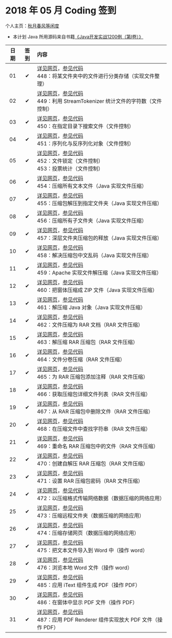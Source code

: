 # 2018 年 05 月 Coding 签到

个人主页：<a href="http://renkaigis.com/" target="_blank">秋月春风等闲度</a>

- 本计划 Java 所用源码来自书籍<a href="https://book.douban.com/subject/5417003/" target="_blank">《Java开发实战1200例（第Ⅰ卷）》</a>

| 日期 | 签到 | 内容 |
| :---: | :---: | :--- |
| 01 | ✔ | <a href="http://blog.renkaigis.com/KeepCoding/2018/05/01" target="_blank">详见网页</a>，<a href="https://github.com/renkaigis/KeepCoding/tree/master/2018/05/01" target="_blank">参见代码</a></br>448：将某文件夹中的文件进行分类存储（实现文件整理） |
| 02 | ✔ | <a href="http://blog.renkaigis.com/KeepCoding/2018/05/02" target="_blank">详见网页</a>，<a href="https://github.com/renkaigis/KeepCoding/tree/master/2018/05/02" target="_blank">参见代码</a></br>449：利用 StreamTokenizer 统计文件的字符数（文件控制） |
| 03 | ✔ | <a href="http://blog.renkaigis.com/KeepCoding/2018/05/03" target="_blank">详见网页</a>，<a href="https://github.com/renkaigis/KeepCoding/tree/master/2018/05/03" target="_blank">参见代码</a></br>450：在指定目录下搜索文件（文件控制） |
| 04 | ✔ | <a href="http://blog.renkaigis.com/KeepCoding/2018/05/04" target="_blank">详见网页</a>，<a href="https://github.com/renkaigis/KeepCoding/tree/master/2018/05/04" target="_blank">参见代码</a></br>451：序列化与反序列化对象（文件控制） |
| 05 | ✔ | <a href="http://blog.renkaigis.com/KeepCoding/2018/05/05" target="_blank">详见网页</a>，<a href="https://github.com/renkaigis/KeepCoding/tree/master/2018/05/05" target="_blank">参见代码</a></br>452：文件锁定（文件控制）</br>453：投票统计（文件控制） |
| 06 | ✔ | <a href="http://blog.renkaigis.com/KeepCoding/2018/05/06" target="_blank">详见网页</a>，<a href="https://github.com/renkaigis/KeepCoding/tree/master/2018/05/06" target="_blank">参见代码</a></br>454：压缩所有文本文件（Java 实现文件压缩） |
| 07 | ✔ | <a href="http://blog.renkaigis.com/KeepCoding/2018/05/07" target="_blank">详见网页</a>，<a href="https://github.com/renkaigis/KeepCoding/tree/master/2018/05/07" target="_blank">参见代码</a></br>455：压缩包解压到指定文件夹（Java 实现文件压缩） |
| 08 | ✔ | <a href="http://blog.renkaigis.com/KeepCoding/2018/05/08" target="_blank">详见网页</a>，<a href="https://github.com/renkaigis/KeepCoding/tree/master/2018/05/08" target="_blank">参见代码</a></br>456：压缩所有子文件夹（Java 实现文件压缩） |
| 09 | ✔ | <a href="http://blog.renkaigis.com/KeepCoding/2018/05/09" target="_blank">详见网页</a>，<a href="https://github.com/renkaigis/KeepCoding/tree/master/2018/05/09" target="_blank">参见代码</a></br>457：深层文件夹压缩包的释放（Java 实现文件压缩） |
| 10 | ✔ | <a href="http://blog.renkaigis.com/KeepCoding/2018/05/10" target="_blank">详见网页</a>，<a href="https://github.com/renkaigis/KeepCoding/tree/master/2018/05/10" target="_blank">参见代码</a></br>458：解决压缩包中文乱码（Java 实现文件压缩） |
| 11 | ✔ | <a href="http://blog.renkaigis.com/KeepCoding/2018/05/11" target="_blank">详见网页</a>，<a href="https://github.com/renkaigis/KeepCoding/tree/master/2018/05/11" target="_blank">参见代码</a></br>459：Apache 实现文件解压缩（Java 实现文件压缩） |
| 12 | ✔ | <a href="http://blog.renkaigis.com/KeepCoding/2018/05/12" target="_blank">详见网页</a>，<a href="https://github.com/renkaigis/KeepCoding/tree/master/2018/05/12" target="_blank">参见代码</a></br>460：把窗体压缩成 ZIP 文件（Java 实现文件压缩） |
| 13 | ✔ | <a href="http://blog.renkaigis.com/KeepCoding/2018/05/13" target="_blank">详见网页</a>，<a href="https://github.com/renkaigis/KeepCoding/tree/master/2018/05/13" target="_blank">参见代码</a></br>461：解压缩 Java 对象（Java 实现文件压缩） |
| 14 | ✔ | <a href="http://blog.renkaigis.com/KeepCoding/2018/05/14" target="_blank">详见网页</a>，<a href="https://github.com/renkaigis/KeepCoding/tree/master/2018/05/14" target="_blank">参见代码</a></br>462：文件压缩为 RAR 文档（RAR 文件压缩） |
| 15 | ✔ | <a href="http://blog.renkaigis.com/KeepCoding/2018/05/15" target="_blank">详见网页</a>，<a href="https://github.com/renkaigis/KeepCoding/tree/master/2018/05/15" target="_blank">参见代码</a></br>463：解压缩 RAR 压缩包（RAR 文件压缩） |
| 16 | ✔ | <a href="http://blog.renkaigis.com/KeepCoding/2018/05/16" target="_blank">详见网页</a>，<a href="https://github.com/renkaigis/KeepCoding/tree/master/2018/05/16" target="_blank">参见代码</a></br>464：文件分卷压缩（RAR 文件压缩） |
| 17 | ✔ | <a href="http://blog.renkaigis.com/KeepCoding/2018/05/17" target="_blank">详见网页</a>，<a href="https://github.com/renkaigis/KeepCoding/tree/master/2018/05/17" target="_blank">参见代码</a></br>465：为 RAR 压缩包添加注释（RAR 文件压缩） |
| 18 | ✔ | <a href="http://blog.renkaigis.com/KeepCoding/2018/05/18" target="_blank">详见网页</a>，<a href="https://github.com/renkaigis/KeepCoding/tree/master/2018/05/18" target="_blank">参见代码</a></br>466：获取压缩包详细文件列表（RAR 文件压缩） |
| 19 | ✔ | <a href="http://blog.renkaigis.com/KeepCoding/2018/05/19" target="_blank">详见网页</a>，<a href="https://github.com/renkaigis/KeepCoding/tree/master/2018/05/19" target="_blank">参见代码</a></br>467：从 RAR 压缩包中删除文件（RAR 文件压缩） |
| 20 | ✔ | <a href="http://blog.renkaigis.com/KeepCoding/2018/05/20" target="_blank">详见网页</a>，<a href="https://github.com/renkaigis/KeepCoding/tree/master/2018/05/20" target="_blank">参见代码</a></br>468：在压缩文件中查找字符串（RAR 文件压缩） |
| 21 | ✔ | <a href="http://blog.renkaigis.com/KeepCoding/2018/05/21" target="_blank">详见网页</a>，<a href="https://github.com/renkaigis/KeepCoding/tree/master/2018/05/21" target="_blank">参见代码</a></br>469：重命名 RAR 压缩包中的文件（RAR 文件压缩） |
| 22 | ✔ | <a href="http://blog.renkaigis.com/KeepCoding/2018/05/22" target="_blank">详见网页</a>，<a href="https://github.com/renkaigis/KeepCoding/tree/master/2018/05/22" target="_blank">参见代码</a></br>470：创建自解压 RAR 压缩包（RAR 文件压缩） |
| 23 | ✔ | <a href="http://blog.renkaigis.com/KeepCoding/2018/05/23" target="_blank">详见网页</a>，<a href="https://github.com/renkaigis/KeepCoding/tree/master/2018/05/23" target="_blank">参见代码</a></br>471：设置 RAR 压缩包密码（RAR 文件压缩） |
| 24 | ✔ | <a href="http://blog.renkaigis.com/KeepCoding/2018/05/24" target="_blank">详见网页</a>，<a href="https://github.com/renkaigis/KeepCoding/tree/master/2018/05/24" target="_blank">参见代码</a></br>472：以压缩格式传输网络数据（数据压缩的网络应用） |
| 25 | ✔ | <a href="http://blog.renkaigis.com/KeepCoding/2018/05/25" target="_blank">详见网页</a>，<a href="https://github.com/renkaigis/KeepCoding/tree/master/2018/05/25" target="_blank">参见代码</a></br>473：压缩远程文件夹（数据压缩的网络应用） |
| 26 | ✔ | <a href="http://blog.renkaigis.com/KeepCoding/2018/05/26" target="_blank">详见网页</a>，<a href="https://github.com/renkaigis/KeepCoding/tree/master/2018/05/26" target="_blank">参见代码</a></br>474：压缩存储网页（数据压缩的网络应用） |
| 27 | ✔ | <a href="http://blog.renkaigis.com/KeepCoding/2018/05/27" target="_blank">详见网页</a>，<a href="https://github.com/renkaigis/KeepCoding/tree/master/2018/05/27" target="_blank">参见代码</a></br>475：把文本文件导入到 Word 中（操作 word） |
| 28 | ✔ | <a href="http://blog.renkaigis.com/KeepCoding/2018/05/28" target="_blank">详见网页</a>，<a href="https://github.com/renkaigis/KeepCoding/tree/master/2018/05/28" target="_blank">参见代码</a></br>476：浏览本地 Word 文件（操作 word） |
| 29 | ✔ | <a href="http://blog.renkaigis.com/KeepCoding/2018/05/29" target="_blank">详见网页</a>，<a href="https://github.com/renkaigis/KeepCoding/tree/master/2018/05/29" target="_blank">参见代码</a></br>485：应用 iText 组件生成 PDF（操作 PDF） |
| 30 | ✔ | <a href="http://blog.renkaigis.com/KeepCoding/2018/05/30" target="_blank">详见网页</a>，<a href="https://github.com/renkaigis/KeepCoding/tree/master/2018/05/30" target="_blank">参见代码</a></br>486：在窗体中显示 PDF 文件（操作 PDF） |
| 31 | ✔ | <a href="http://blog.renkaigis.com/KeepCoding/2018/05/31" target="_blank">详见网页</a>，<a href="https://github.com/renkaigis/KeepCoding/tree/master/2018/05/31" target="_blank">参见代码</a></br>487：应用 PDF Renderer 组件实现放大 PDF 文件（操作 PDF） |